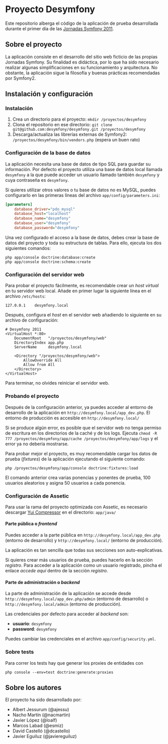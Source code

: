 Proyecto Desymfony
==================

Este repositorio alberga el código de la aplicación de prueba desarrollada
durante el primer día de las [Jornadas Symfony 2011](http://desymfony.com).

Sobre el proyecto
-----------------

La aplicación consiste en el desarrollo del sitio web ficticio de las propias
Jornadas Symfony. Su finalidad es didáctica, por lo que ha sido necesario
realizar algunas simplificaciones en su funcionamiento y arquitectura. No
obstante, la aplicación sigue la filosofía y buenas prácticas recomendadas por
Symfony2.

Instalación y configuración
---------------------------

### Instalación ###

  1. Crea un directorio para el proyecto: `mkdir /proyectos/desymfony`
  2. Clona el repositorio en ese directorio:
  `git clone git@github.com:desymfony/desymfony.git /proyectos/desymfony`
  3. Descarga/actualiza las librerías externas de Symfony2:
  `/proyectos/desymfony/bin/vendors.php` (espera un buen rato)

### Configuración de la base de datos ###

La aplicación necesita una base de datos de tipo SQL para guardar su
información. Por defecto el proyecto utiliza una base de datos local llamada
`desymfony` a la que puede acceder un usuario llamado también `desymfony` y
cuya contraseña es `desymfony`.

Si quieres utilizar otros valores o tu base de datos no es MySQL, puedes
configurarlo en las primeras líneas del archivo `app/config/parameters.ini`:

```ini
[parameters]
    database_driver="pdo_mysql"
    database_host="localhost"
    database_name="desymfony"
    database_user="desymfony"
    database_password="desymfony"
```

Una vez configurado el acceso a la base de datos, debes crear la base de datos
del proyecto y toda su estructura de tablas. Para ello, ejecuta los dos
siguientes comandos:

```
php app/console doctrine:database:create
php app/console doctrine:schema:create
```

### Configuración del servidor web ###

Para probar el proyecto fácilmente, es recomendable crear un *host virtual* en
tu servidor web local. Añade en primer lugar la siguiente línea en el archivo
`/etc/hosts`:

```
127.0.0.1    desymfony.local
```

Después, configura el *host* en el servidor web añadiendo lo siguiente en su
archivo de configuración:

```
# Desymfony 2011
<VirtualHost *:80>
    DocumentRoot   "/proyectos/desymfony/web"
    DirectoryIndex app.php
    ServerName     desymfony.local

    <Directory "/proyectos/desymfony/web">
        AllowOverride All
        Allow from All
    </Directory>
</VirtualHost>
```

Para terminar, no olvides reiniciar el servidor web.

### Probando el proyecto ###

Después de la configuración anterior, ya puedes acceder al entorno de
desarrollo de la aplicación en `http://desymfony.local/app_dev.php`. El
entorno de producción es accesible en `http://desymfony.local/`

Si se produce algún error, es posible que el servidor web no tenga permiso de
escritura en los directorios de la caché y de los logs. Ejecuta `chmod -R 777
/proyectos/desymfony/app/cache /proyectos/desymfony/app/logs` y el error ya no
debería mostrarse.

Para probar mejor el proyecto, es muy recomendable cargar los datos de prueba
(*fixtures*) de la aplicación ejecutando el siguiente comando:

```
php /proyectos/desymfony/app/console doctrine:fixtures:load
```

El comando anterior crea varias ponencias y ponentes de prueba, 100 usuarios
aleatorios y asigna 50 usuarios a cada ponencia.


### Configuración de Assetic ###

Para usar la rama del proyecto optimizada con Assetic, es necesario descargar
[Yui Compressor](http://yuilibrary.com/downloads/) en el directorio:
`app/java/`

#### Parte pública o *frontend* ####

Puedes acceder a la parte pública en `http://desymfony.local/app_dev.php`
(entorno de desarrollo) y `http://desymfony.local/` (entorno de producción).

La aplicación es tan sencilla que todas sus secciones son auto-explicativas.

Si quieres crear más usuarios de prueba, puedes hacerlo en la sección
*registro*. Para acceder a la aplicación como un usuario registrado, pincha el
enlace *accede aquí* dentro de la sección *registro*.

#### Parte de administración o *backend* ####

La parte de administración de la aplicación se accede desde
`http://desymfony.local/app_dev.php/admin` (entorno de desarrollo) o
`http://desymfony.local/admin` (entorno de producción).

Las credenciales por defecto para acceder al *backend* son:

  * **usuario**: `desymfony`
  * **password**: `desymfony`

Puedes cambiar las credenciales en el archivo `app/config/security.yml`.

### Sobre tests ###

Para correr los tests hay que generar los proxies de entidades con

    php console --env=test doctrine:generate:proxies

Sobre los autores
-----------------

El proyecto ha sido desarrollado por:

  * Albert Jessurum (@ajessu)
  * Nacho Martín (@nacmartin)
  * Javier López (@loalf)
  * Marcos Labad (@esmiz)
  * David Castelló (@dcastello)
  * Javier Eguiluz (@javiereguiluz)
